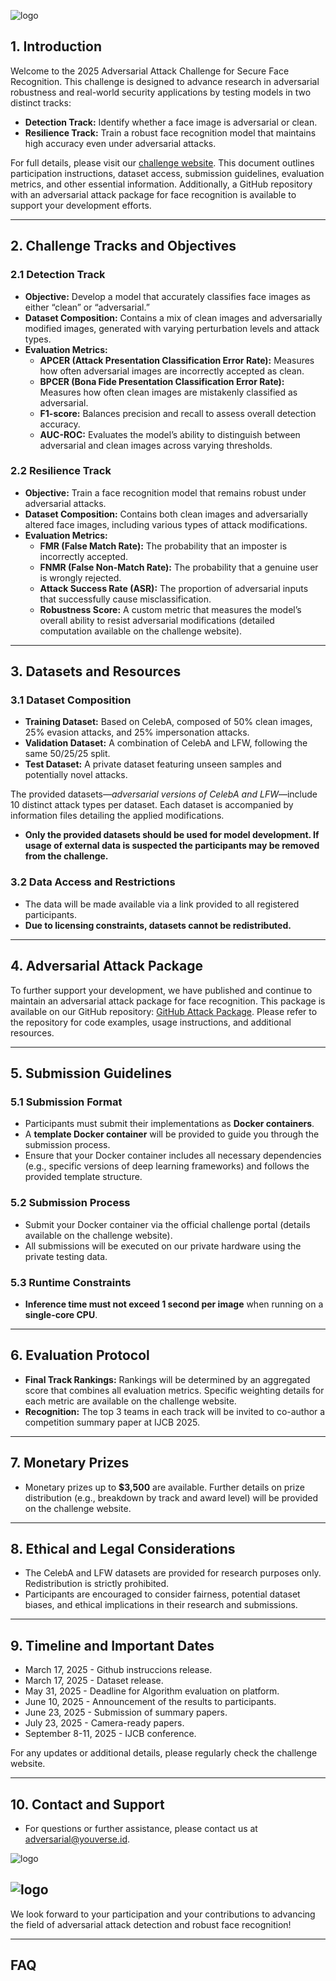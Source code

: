 ![logo](https://www.youverse.id/storage/images/challenge/challenge.jpg)

## **1. Introduction**

Welcome to the 2025 Adversarial Attack Challenge for Secure Face Recognition. This challenge is designed to advance research in adversarial robustness and real-world security applications by testing models in two distinct tracks:

- **Detection Track:** Identify whether a face image is adversarial or clean.
- **Resilience Track:** Train a robust face recognition model that maintains high accuracy even under adversarial attacks.

For full details, please visit our [challenge website](https://www.youverse.id/adversarial). This document outlines participation instructions, dataset access, submission guidelines, evaluation metrics, and other essential information. Additionally, a GitHub repository with an adversarial attack package for face recognition is available to support your development efforts.

---

## **2. Challenge Tracks and Objectives**

### **2.1 Detection Track**

- **Objective:** Develop a model that accurately classifies face images as either “clean” or “adversarial.”
- **Dataset Composition:** Contains a mix of clean images and adversarially modified images, generated with varying perturbation levels and attack types.
- **Evaluation Metrics:**
    - **APCER (Attack Presentation Classification Error Rate):** Measures how often adversarial images are incorrectly accepted as clean.
    - **BPCER (Bona Fide Presentation Classification Error Rate):** Measures how often clean images are mistakenly classified as adversarial.
    - **F1-score:** Balances precision and recall to assess overall detection accuracy.
    - **AUC-ROC:** Evaluates the model’s ability to distinguish between adversarial and clean images across varying thresholds.

### **2.2 Resilience Track**

- **Objective:** Train a face recognition model that remains robust under adversarial attacks.
- **Dataset Composition:** Contains both clean images and adversarially altered face images, including various types of attack modifications.
- **Evaluation Metrics:**
    - **FMR (False Match Rate):** The probability that an imposter is incorrectly accepted.
    - **FNMR (False Non-Match Rate):** The probability that a genuine user is wrongly rejected.
    - **Attack Success Rate (ASR):** The proportion of adversarial inputs that successfully cause misclassification.
    - **Robustness Score:** A custom metric that measures the model’s overall ability to resist adversarial modifications (detailed computation available on the challenge website).

---

## **3. Datasets and Resources**

### **3.1 Dataset Composition**

- **Training Dataset:** Based on CelebA, composed of 50% clean images, 25% evasion attacks, and 25% impersonation attacks.
- **Validation Dataset:** A combination of CelebA and LFW, following the same 50/25/25 split.
- **Test Dataset:** A private dataset featuring unseen samples and potentially novel attacks.

The provided datasets—_adversarial versions of CelebA and LFW_—include 10 distinct attack types per dataset. Each dataset is accompanied by information files detailing the applied modifications.

- **Only the provided datasets should be used for model development. If usage of external data is suspected the participants may be removed from the challenge.**

### **3.2 Data Access and Restrictions**

- The data will be made available via a link provided to all registered participants.
- **Due to licensing constraints, datasets cannot be redistributed.**

---

## **4. Adversarial Attack Package**

To further support your development, we have published and continue to maintain an adversarial attack package for face recognition. This package is available on our GitHub repository: [GitHub Attack Package](https://github.com/dev-yoonik/youverse-adversarial-attacks). Please refer to the repository for code examples, usage instructions, and additional resources.

---

## **5. Submission Guidelines**

### **5.1 Submission Format**

- Participants must submit their implementations as **Docker containers**.
- A **template Docker container** will be provided to guide you through the submission process.
- Ensure that your Docker container includes all necessary dependencies (e.g., specific versions of deep learning frameworks) and follows the provided template structure.

### **5.2 Submission Process**

- Submit your Docker container via the official challenge portal (details available on the challenge website).
- All submissions will be executed on our private hardware using the private testing data.

### **5.3 Runtime Constraints**

- **Inference time must not exceed 1 second per image** when running on a **single-core CPU**.

---

## **6. Evaluation Protocol**

- **Final Track Rankings:** Rankings will be determined by an aggregated score that combines all evaluation metrics. Specific weighting details for each metric are available on the challenge website.
- **Recognition:** The top 3 teams in each track will be invited to co-author a competition summary paper at IJCB 2025.

---

## **7. Monetary Prizes**

- Monetary prizes up to **$3,500** are available. Further details on prize distribution (e.g., breakdown by track and award level) will be provided on the challenge website.

---

## **8. Ethical and Legal Considerations**

- The CelebA and LFW datasets are provided for research purposes only. Redistribution is strictly prohibited.
- Participants are encouraged to consider fairness, potential dataset biases, and ethical implications in their research and submissions.

---

## **9. Timeline and Important Dates**

- March 17, 2025 - Github instruccions release.
- March 17, 2025 - Dataset release.
- May 31, 2025 - Deadline for Algorithm evaluation on platform.
- June 10, 2025 - Announcement of the results to participants.
- June 23, 2025 - Submission of summary papers.
- July 23, 2025 - Camera-ready papers.
- September 8-11, 2025 - IJCB conference.

For any updates or additional details, please regularly check the challenge website.

---

## **10. Contact and Support**

- For questions or further assistance, please contact us at [adversarial@youverse.id](mailto:adversarial@youverse.id).

![logo](https://yk-website-images.s3.eu-west-1.amazonaws.com/LogoV4_TRANSPARENT.png?)

![logo](https://www.youverse.id/storage/images/challenge/isr.jpeg)
---

We look forward to your participation and your contributions to advancing the field of adversarial attack detection and robust face recognition!

---
## **FAQ**
